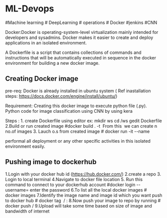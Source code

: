# ML-Devops
#Machine learning #  DeepLearning # operations # Docker #jenkins #CNN


Docker:Docker is operating-system-level virtualization mainly intended for developers and sysadmins. Docker makes it easier to create and deploy applications in an isolated environment.

A Dockerfile is a script that contains collections of commands and instructions that will be automatically executed in sequence in the docker environment for building a new docker image.


Creating  Docker image
-
pre-req: Docker  is  already  installed in ubuntu system
          ( Ref inastallation steps: https://docs.docker.com/engine/install/ubuntu/)

Requirement: Creating  this  docker image  to  execute  python file (.py). 
             Python code  for  image classification using  CNN by using kera
             
Steps :
      1. create  Dockerfile  using  editor 
          ex: mkdir ws
              cd  /ws
              gedit Dockerfile
     2.Build or run created  image
          #docker build . -t  <image name>
           From this  <image name> we can create n no.of images
      3. Lauch o.s from created image
         # docker  run -it --name <give name>  <image name>
  
  
  performal all deployment  or any  other specific activities  in this  isolated environment  easily.
  
Pushing image to dockerhub
-
1.Login with  your docker hub id (https://hub.docker.com/)
2.create a repo
3. Login to  local terminal 
4.Navigate to  docker file location 
5. Run this command to connect to your dockerhub account #docker login --username=<ur hub username>  enter the password
6.To list all the local docker images  # docker images
7.Identify  the image name and image id which you want push to  docker hub  # docker tag <image id> <your hub username>/ <repo nme>:<commit name>
8.Now push your image to repo by running  # docker push <your hub username>/ <repo nme>
9.Upload will take  some time  based  on size of  image  and  bandwidth of internet 

   

